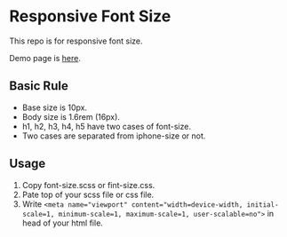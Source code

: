 # Responsive Font Size
This repo is for responsive font size.

Demo page is [here](https://wataoka.github.io/responsive-font-size/).

## Basic Rule
- Base size is 10px.
- Body size is 1.6rem (16px).
- h1, h2, h3, h4, h5 have two cases of font-size.
- Two cases are separated from iphone-size or not.


## Usage
1. Copy font-size.scss or fint-size.css.
2. Pate top of your scss file or css file.
3. Write `<meta name="viewport" content="width=device-width, initial-scale=1, minimum-scale=1, maximum-scale=1, user-scalable=no">` in head of your html file.